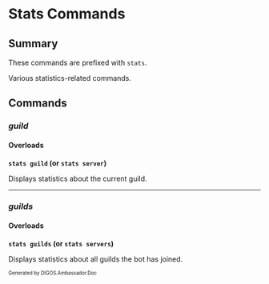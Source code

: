 ﻿Stats Commands
==============
## Summary
These commands are prefixed with `stats`. 

Various statistics-related commands.

## Commands
### *guild*
#### Overloads
**`stats guild` (or `stats server`)**

Displays statistics about the current guild.

---

### *guilds*
#### Overloads
**`stats guilds` (or `stats servers`)**

Displays statistics about all guilds the bot has joined.

<sub><sup>Generated by DIGOS.Ambassador.Doc</sup></sub>